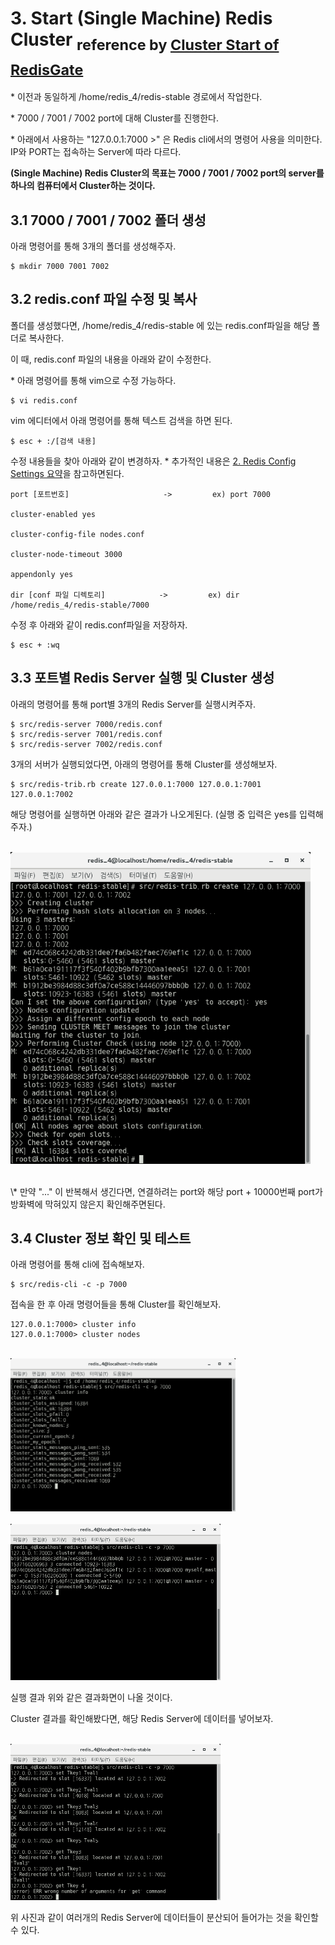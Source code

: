 # 3. Start (Single Machine) Redis Cluster <sub>reference by [Cluster Start of RedisGate](http://redisgate.kr/redis/cluster/cluster_start.php)</sub>

\* 이전과 동일하게 /home/redis_4/redis-stable 경로에서 작업한다.

\* 7000 / 7001 / 7002 port에 대해 Cluster를 진행한다.

\* 아래에서 사용하는 "127.0.0.1:7000 >" 은 Redis cli에서의 명령어 사용을 의미한다. IP와 PORT는 접속하는 Server에 따라 다르다.

**(Single Machine) Redis Cluster의 목표는 7000 / 7001 / 7002 port의 server를 하나의 컴퓨터에서 Cluster하는 것이다.**

## 3.1 7000 / 7001 / 7002 폴더 생성

아래 명령어를 통해 3개의 폴더를 생성해주자.


    $ mkdir 7000 7001 7002

## 3.2 redis.conf 파일 수정 및 복사


폴더를 생성했다면,  /home/redis_4/redis-stable 에 있는 redis.conf파일을 해당 폴더로 복사한다.

이 때, redis.conf 파일의 내용을 아래와 같이 수정한다.

\* 아래 명령어를 통해 vim으로 수정 가능하다.

    $ vi redis.conf

 vim 에디터에서 아래 명령어를 통해 텍스트 검색을 하면 된다.

    $ esc + :/[검색 내용]

 수정 내용들을 찾아 아래와 같이 변경하자.
 \* 추가적인 내용은 [2. Redis Config Settings 요약](../0.%20Reference%20Documents/2.%20Redis%20Config%20Settings%20요약/)을 참고하면된다.

    port [포트번호]                     ->         ex) port 7000

    cluster-enabled yes                    

    cluster-config-file nodes.conf     

    cluster-node-timeout 3000         

    appendonly yes                          

    dir [conf 파일 디렉토리]            ->         ex) dir /home/redis_4/redis-stable/7000

 

수정 후 아래와 같이 redis.conf파일을 저장하자.

    $ esc + :wq

## 3.3 포트별 Redis Server 실행 및 Cluster 생성

아래의 명령어를 통해 port별 3개의 Redis Server를 실행시켜주자. 
    
    $ src/redis-server 7000/redis.conf
    $ src/redis-server 7001/redis.conf
    $ src/redis-server 7002/redis.conf

3개의 서버가 실행되었다면, 아래의 명령어를 통해 Cluster를 생성해보자. 

    $ src/redis-trib.rb create 127.0.0.1:7000 127.0.0.1:7001 127.0.0.1:7002

해당 명령어를 실행하면 아래와 같은 결과가 나오게된다. (실행 중 입력은 yes를 입력해주자.)

<br/><img src="./img/img10.png" width="480px">

<br/>
\* 만약 "..." 이 반복해서 생긴다면, 연결하려는 port와 해당 port + 10000번째 port가 방화벽에 막혀있지 않은지 확인해주면된다.

## 3.4 Cluster 정보 확인 및 테스트

아래 명령어를 통해 cli에 접속해보자.

    $ src/redis-cli -c -p 7000

접속을 한 후 아래 명령어들을 통해 Cluster를 확인해보자.

    127.0.0.1:7000> cluster info
    127.0.0.1:7000> cluster nodes

<br/><img src="./img/img11.png" width="360px">
<br/>
<br/><img src="./img/img12.png" width="336px">
<br/>

실행 결과 위와 같은 결과화면이 나올 것이다.

Cluster 결과를 확인해봤다면, 해당 Redis Server에 데이터를 넣어보자.

<br/><img src="./img/img13.png" width="336px">
<br/>

위 사진과 같이 여러개의 Redis Server에 데이터들이 분산되어 들어가는 것을 확인할 수 있다.